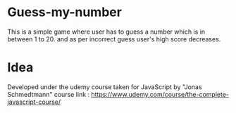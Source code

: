 # Guess-my-number

This is a simple game where user has to guess a number which is in between 1 to 20.
and as per incorrect guess user's high score decreases.


# Idea
Developed under the udemy course taken for JavaScript by "Jonas Schmedtmann"
course link : https://www.udemy.com/course/the-complete-javascript-course/
